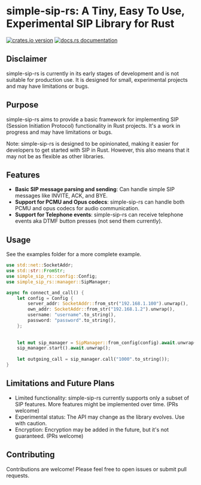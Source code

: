 # simple-sip-rs: A Tiny, Easy To Use, Experimental SIP Library for Rust

[![crates.io version](https://img.shields.io/crates/v/simple-sip-rs.svg)](https://crates.io/crates/simple-sip-rs)
[![docs.rs documentation](https://img.shields.io/docsrs/simple-sip-rs)](https://docs.rs/simple-sip-rs)

## Disclaimer
simple-sip-rs is currently in its early stages of development and is not suitable for production use. It is designed for small, experimental projects and may have limitations or bugs.

## Purpose
simple-sip-rs aims to provide a basic framework for implementing SIP (Session Initiation Protocol) functionality in Rust projects. It's a work in progress and may have limitations or bugs.

Note: simple-sip-rs is designed to be opinionated, making it easier for developers to get started with SIP in Rust. However, this also means that it may not be as flexible as other libraries.

## Features
- **Basic SIP message parsing and sending**: Can handle simple SIP messages like INVITE, ACK, and BYE.
- **Support for PCMU and Opus codecs**: simple-sip-rs can handle both PCMU and opus codecs for audio communication.
- **Support for Telephone events**: simple-sip-rs can receive telephone events aka DTMF button presses (not send them currently).

## Usage

See the examples folder for a more complete example.

```rust
use std::net::SocketAddr;
use std::str::FromStr;
use simple_sip_rs::config::Config;
use simple_sip_rs::manager::SipManager;

async fn connect_and_call() {
    let config = Config {
        server_addr: SocketAddr::from_str("192.168.1.100").unwrap(),
        own_addr: SocketAddr::from_str("192.168.1.2").unwrap(),
        username: "username".to_string(),
        password: "password".to_string(),
    };
    
    
    let mut sip_manager = SipManager::from_config(config).await.unwrap();
    sip_manager.start().await.unwrap();
    
    let outgoing_call = sip_manager.call("1000".to_string());
}
```

## Limitations and Future Plans

- Limited functionality: simple-sip-rs currently supports only a subset of SIP features. More features might be implemented over time. (PRs welcome)
- Experimental status: The API may change as the library evolves. Use with caution.
- Encryption: Encryption may be added in the future, but it's not guaranteed. (PRs welcome)

## Contributing
Contributions are welcome! Please feel free to open issues or submit pull requests.